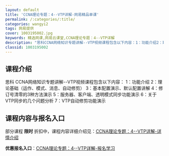 ```yaml
---
layout: default
title: 'CCNA理论专题：4--VTP详解-网易精品单课'
permalink: /:categories/:title/
categories: wangyi2
tags: 网易提供
cover: 1003195002.jpg
keywords: 精选网课,网易云课堂,CCNA理论专题：4--VTP详解
description: "思科CCNA网络知识专题讲解--VTP视频课程包含以下内容：1：功能介绍2：理论基础（运作、模式、消息、自动修剪）3：基本配置演示、默认配置讲解4：修订号清零的3种方法演示5：服务器、客户端"
classid: 1003195002
---
```


## 课程介绍

思科 CCNA网络知识专题讲解--VTP视频课程包含以下内容：
1：功能介绍
2：理论基础（运作、模式、消息、自动修剪）
3：基本配置演示、默认配置讲解
4：修订号清零的3种方法演示
5：服务器、客户端、透明模式同步功能演示
6：关于VTP同步的几个问题分析
7：VTP自动修剪功能演示

## 课程内容与报名入口

部分课程 **限时** 折扣中，课程内容详细介绍见：[CCNA理论专题：4--VTP详解-详情介绍](https://study.163.com/course/introduction/1003195002.htm?share=1&shareId=1025206652&utm_campaign=share&utm_medium=iphoneShare&utm_source=&utm_u=1025206652)

**优惠报名入口**：[CCNA理论专题：4--VTP详解-报名学习](https://study.163.com/course/introduction/1003195002.htm?share=1&shareId=1025206652&utm_campaign=share&utm_medium=iphoneShare&utm_source=&utm_u=1025206652)

